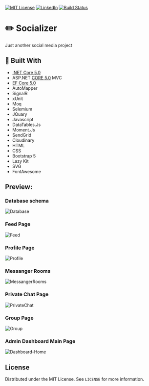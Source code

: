 [![MIT License][license-shield]][license-url]
[![LinkedIn][linkedin-shield]][linkedin-url]
[![Build Status][azure-shield]][azure-url]

# :pencil2: Socializer
Just another social media project

## :hammer: Built With
- [.NET Core 5.0](https://devblogs.microsoft.com/dotnet/announcing-net-5-0/ ".NET 5.0 Changes")
- ASP.NET [CORE 5.0](https://dotnet.microsoft.com/download/dotnet/5.0 "CORE 5.0") MVC
- [EF Core 5.0](https://docs.microsoft.com/en-us/ef/core/what-is-new/ef-core-5.0/breaking-changes "EF CORE 5.0") 
- AutoMapper
- SignalR
- xUnit
- Moq
- Selemium
- JQuary
- Javascript
- DataTables.Js
- Moment.Js
- SendGrid
- Cloudinary
- HTML
- CSS
- Bootstrap 5
- Lazy Kit
- SVG
- FontAwesome

## Preview:

### Database schema
![Database](https://i.imgur.com/2QRLC46.png)

### Feed Page
![Feed](https://i.imgur.com/fBBtsBk.png)

### Profile Page
![Profile](https://i.imgur.com/V6oKJPB.png)

### Messanger Rooms
![MessangerRooms](https://i.imgur.com/Yla6BV3.png)

### Private Chat Page
![PrivateChat](https://i.imgur.com/hSzNQM9.png)

### Group Page
![Group](https://i.imgur.com/IFe8Iy2.png)

### Admin Dashboard Main Page
![Dashboard-Home](https://i.imgur.com/0CLn2uw.png)

<!-- LICENSE -->
## License

Distributed under the MIT License. See `LICENSE` for more information.

[license-shield]: https://img.shields.io/github/license/othneildrew/Best-README-Template.svg?style=flat-square
[license-url]: https://github.com/Dreed657/Socializer/blob/main/LICENSE
[linkedin-shield]: https://img.shields.io/badge/-LinkedIn-black.svg?style=flat-square&logo=linkedin&colorB=555
[linkedin-url]: https://www.linkedin.com/in/stoyan-lazarov/
[azure-shield]: https://dev.azure.com/StoyanLazarov/socializer/_apis/build/status/Dreed657.Socializer?branchName=main
[azure-url]: https://dev.azure.com/StoyanLazarov/socializer/_build/latest?definitionId=1&branchName=main
